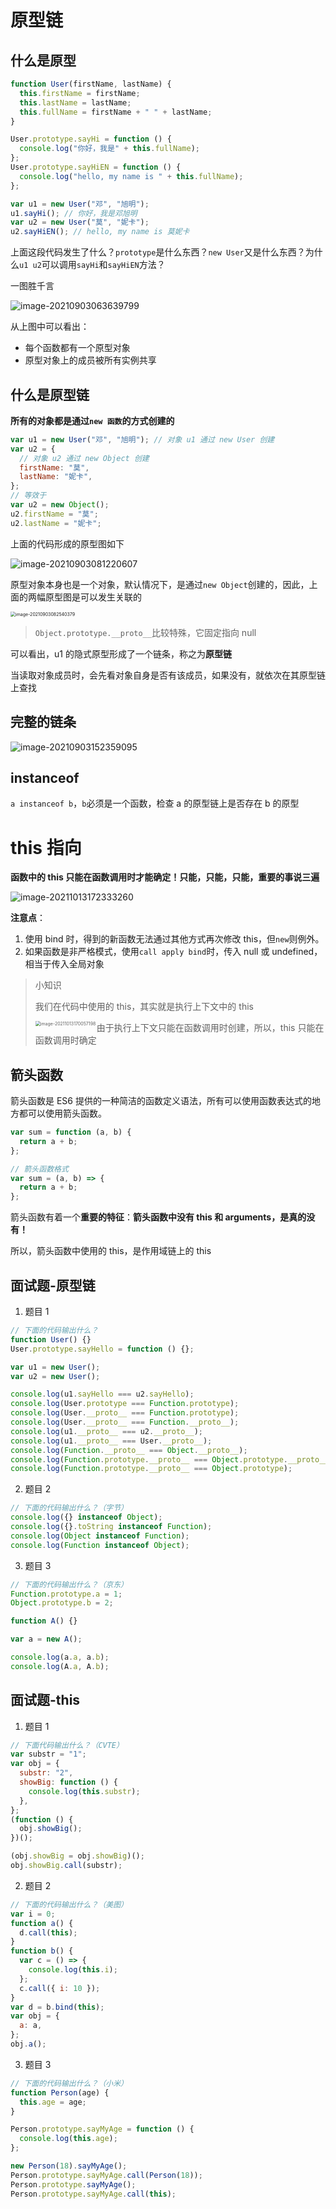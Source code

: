 # 原型链

## 什么是原型

```js
function User(firstName, lastName) {
  this.firstName = firstName;
  this.lastName = lastName;
  this.fullName = firstName + " " + lastName;
}

User.prototype.sayHi = function () {
  console.log("你好，我是" + this.fullName);
};
User.prototype.sayHiEN = function () {
  console.log("hello, my name is " + this.fullName);
};

var u1 = new User("邓", "旭明");
u1.sayHi(); // 你好，我是邓旭明
var u2 = new User("莫", "妮卡");
u2.sayHiEN(); // hello, my name is 莫妮卡
```

上面这段代码发生了什么？`prototype`是什么东西？`new User`又是什么东西？为什么`u1 u2`可以调用`sayHi`和`sayHiEN`方法？

一图胜千言

![image-20210903063639799](http://mdrs.yuanjin.tech/img/20210903063639.png)

从上图中可以看出：

- 每个函数都有一个原型对象
- 原型对象上的成员被所有实例共享

## 什么是原型链

**所有的对象都是通过`new 函数`的方式创建的**

```js
var u1 = new User("邓", "旭明"); // 对象 u1 通过 new User 创建
var u2 = {
  // 对象 u2 通过 new Object 创建
  firstName: "莫",
  lastName: "妮卡",
};
// 等效于
var u2 = new Object();
u2.firstName = "莫";
u2.lastName = "妮卡";
```

上面的代码形成的原型图如下

![image-20210903081220607](http://mdrs.yuanjin.tech/img/20210903081220.png)

原型对象本身也是一个对象，默认情况下，是通过`new Object`创建的，因此，上面的两幅原型图是可以发生关联的

<img src="http://mdrs.yuanjin.tech/img/20210903082540.png" alt="image-20210903082540379" style="zoom:50%;" />

> `Object.prototype.__proto__`比较特殊，它固定指向 null

可以看出，u1 的隐式原型形成了一个链条，称之为**原型链**

当读取对象成员时，会先看对象自身是否有该成员，如果没有，就依次在其原型链上查找

## 完整的链条

![image-20210903152359095](http://mdrs.yuanjin.tech/img/20210903152359.png)

## instanceof

`a instanceof b`，`b`必须是一个函数，检查 a 的原型链上是否存在 b 的原型

# this 指向

**函数中的 this 只能在函数调用时才能确定！只能，只能，只能，重要的事说三遍**

![image-20211013172333260](http://mdrs.yuanjin.tech/img/20211013172333.png)

**注意点**：

1. 使用 bind 时，得到的新函数无法通过其他方式再次修改 this，但`new`则例外。
2. 如果函数是非严格模式，使用`call apply bind`时，传入 null 或 undefined，相当于传入全局对象

> 小知识
>
> 我们在代码中使用的 this，其实就是执行上下文中的 this
>
> <img src="http://mdrs.yuanjin.tech/img/20211013170057.png" alt="image-20211013170057198" style="zoom:50%;" align="left" />
>
> 由于执行上下文只能在函数调用时创建，所以，this 只能在函数调用时确定

## 箭头函数

箭头函数是 ES6 提供的一种简洁的函数定义语法，所有可以使用函数表达式的地方都可以使用箭头函数。

```js
var sum = function (a, b) {
  return a + b;
};

// 箭头函数格式
var sum = (a, b) => {
  return a + b;
};
```

箭头函数有着一个**重要的特征**：**箭头函数中没有 this 和 arguments，是真的没有！**

所以，箭头函数中使用的 this，是作用域链上的 this

## 面试题-原型链

1. 题目 1

```js
// 下面的代码输出什么？
function User() {}
User.prototype.sayHello = function () {};

var u1 = new User();
var u2 = new User();

console.log(u1.sayHello === u2.sayHello);
console.log(User.prototype === Function.prototype);
console.log(User.__proto__ === Function.prototype);
console.log(User.__proto__ === Function.__proto__);
console.log(u1.__proto__ === u2.__proto__);
console.log(u1.__proto__ === User.__proto__);
console.log(Function.__proto__ === Object.__proto__);
console.log(Function.prototype.__proto__ === Object.prototype.__proto__);
console.log(Function.prototype.__proto__ === Object.prototype);
```

2. 题目 2

```js
// 下面的代码输出什么？（字节）
console.log({} instanceof Object);
console.log({}.toString instanceof Function);
console.log(Object instanceof Function);
console.log(Function instanceof Object);
```

3. 题目 3

```js
// 下面的代码输出什么？（京东）
Function.prototype.a = 1;
Object.prototype.b = 2;

function A() {}

var a = new A();

console.log(a.a, a.b);
console.log(A.a, A.b);
```

## 面试题-this

1. 题目 1

```js
// 下面代码输出什么？（CVTE）
var substr = "1";
var obj = {
  substr: "2",
  showBig: function () {
    console.log(this.substr);
  },
};
(function () {
  obj.showBig();
})();

(obj.showBig = obj.showBig)();
obj.showBig.call(substr);
```

2. 题目 2

```js
// 下面的代码输出什么？（美图）
var i = 0;
function a() {
  d.call(this);
}
function b() {
  var c = () => {
    console.log(this.i);
  };
  c.call({ i: 10 });
}
var d = b.bind(this);
var obj = {
  a: a,
};
obj.a();
```

3. 题目 3

```js
// 下面的代码输出什么？（小米）
function Person(age) {
  this.age = age;
}

Person.prototype.sayMyAge = function () {
  console.log(this.age);
};

new Person(18).sayMyAge();
Person.prototype.sayMyAge.call(Person(18));
Person.prototype.sayMyAge();
Person.prototype.sayMyAge.call(this);
```
